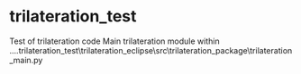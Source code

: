 # trilateration_test
Test of trilateration code
Main trilateration module within
....trilateration_test\trilateration_eclipse\src\trilateration_package\trilateration_main.py